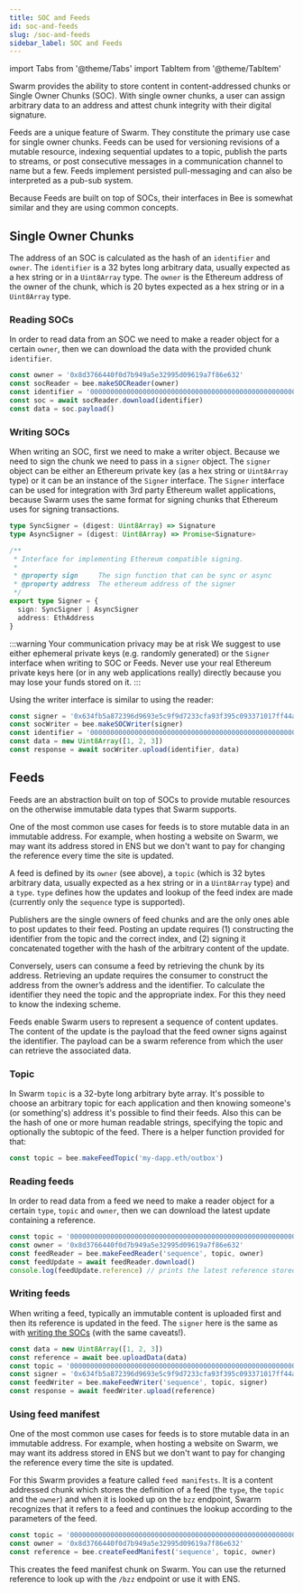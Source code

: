 ```yaml
---
title: SOC and Feeds
id: soc-and-feeds
slug: /soc-and-feeds
sidebar_label: SOC and Feeds
---
```


import Tabs from '@theme/Tabs'
import TabItem from '@theme/TabItem'

Swarm provides the ability to store content in content-addressed chunks or Single Owner Chunks (SOC). With single owner chunks, a user can assign arbitrary data to an address and attest chunk integrity with their digital signature.

Feeds are a unique feature of Swarm. They constitute the primary use case for single owner chunks. Feeds can be used for versioning revisions of a mutable resource, indexing sequential updates to a topic, publish the parts to streams, or post consecutive messages in a communication channel to name but a few. Feeds implement persisted pull-messaging and can also be interpreted as a pub-sub system.

Because Feeds are built on top of SOCs, their interfaces in Bee is somewhat similar and they are using common concepts.

## Single Owner Chunks

The address of an SOC is calculated as the hash of an `identifier` and `owner`. The `identifier` is a 32 bytes long arbitrary data, usually expected as a hex string or in a `Uint8Array` type. The `owner` is the Ethereum address of the owner of the chunk, which is 20 bytes expected as a hex string or in a `Uint8Array` type.

### Reading SOCs

In order to read data from an SOC we need to make a reader object for a certain `owner`, then we can download the data with the provided chunk `identifier`.

```js
const owner = '0x8d3766440f0d7b949a5e32995d09619a7f86e632'
const socReader = bee.makeSOCReader(owner)
const identifier = '0000000000000000000000000000000000000000000000000000000000000000'
const soc = await socReader.download(identifier)
const data = soc.payload()
```

### Writing SOCs

When writing an SOC, first we need to make a writer object. Because we need to sign the chunk we need to pass in a `signer` object. The `signer` object can be either an Ethereum private key (as a hex string or `Uint8Array` type) or it can be an instance of the `Signer` interface. The `Signer` interface can be used for integration with 3rd party Ethereum wallet applications, because Swarm uses the same format for signing chunks that Ethereum uses for signing transactions.

```ts
type SyncSigner = (digest: Uint8Array) => Signature
type AsyncSigner = (digest: Uint8Array) => Promise<Signature>

/**
 * Interface for implementing Ethereum compatible signing.
 *
 * @property sign     The sign function that can be sync or async
 * @property address  The ethereum address of the signer
 */
export type Signer = {
  sign: SyncSigner | AsyncSigner
  address: EthAddress
}
```

:::warning Your communication privacy may be at risk
We suggest to use either ephemeral private keys (e.g. randomly generated) or the `Signer` interface when writing to SOC or Feeds. Never use your real Ethereum private keys here (or in any web applications really) directly because you may lose your funds stored on it.
:::

Using the writer interface is similar to using the reader:

```js
const signer = '0x634fb5a872396d9693e5c9f9d7233cfa93f395c093371017ff44aa9ae6564cdd'
const socWriter = bee.makeSOCWriter(signer)
const identifier = '0000000000000000000000000000000000000000000000000000000000000000'
const data = new Uint8Array([1, 2, 3])
const response = await socWriter.upload(identifier, data)
```

## Feeds

Feeds are an abstraction built on top of SOCs to provide mutable resources on the otherwise immutable data types that Swarm supports.

One of the most common use cases for feeds is to store mutable data in an immutable address. For example, when hosting a website on Swarm, we may want its address stored in ENS but we don't want to pay for changing the reference every time the site is updated.

A feed is defined by its `owner` (see above), a `topic` (which is 32 bytes arbitrary data, usually expected as a hex string or in a `Uint8Array` type) and a `type`. `type` defines how the updates and lookup of the feed index are made (currently only the `sequence` type is supported).

Publishers are the single owners of feed chunks and are the only ones able to post updates to their feed. Posting an update requires (1) constructing the identifier from the topic and the correct index, and (2) signing it concatenated together with the hash of the arbitrary content of the update.

Conversely, users can consume a feed by retrieving the chunk by its address. Retrieving an update requires the consumer to construct the address from the owner’s address and the identifier. To calculate the identifier they need the topic and the appropriate index. For this they need to know the indexing scheme.

Feeds enable Swarm users to represent a sequence of content updates. The content of the update is the payload that the feed owner signs against the identifier. The payload can be a swarm reference from which the user can retrieve the associated data.

### Topic

In Swarm `topic` is a 32-byte long arbitrary byte array. It's possible to choose an arbitrary topic for each application and then knowing someone's (or something's) address it's possible to find their feeds. Also this can be the hash of one or more human readable strings, specifying the topic and optionally the subtopic of the feed. There is a helper function provided for that:

```js
const topic = bee.makeFeedTopic('my-dapp.eth/outbox')
```

### Reading feeds

In order to read data from a feed we need to make a reader object for a certain `type`, `topic` and `owner`, then we can download the latest update containing a reference.

```js
const topic = '0000000000000000000000000000000000000000000000000000000000000000'
const owner = '0x8d3766440f0d7b949a5e32995d09619a7f86e632'
const feedReader = bee.makeFeedReader('sequence', topic, owner)
const feedUpdate = await feedReader.download()
console.log(feedUpdate.reference) // prints the latest reference stored in the feed
```

### Writing feeds

When writing a feed, typically an immutable content is uploaded first and then its reference is updated in the feed. The `signer` here is the same as with [writing the SOCs](#writing-socs) (with the same caveats!).

```js
const data = new Uint8Array([1, 2, 3])
const reference = await bee.uploadData(data)
const topic = '0000000000000000000000000000000000000000000000000000000000000000'
const signer = '0x634fb5a872396d9693e5c9f9d7233cfa93f395c093371017ff44aa9ae6564cdd'
const feedWriter = bee.makeFeedWriter('sequence', topic, signer)
const response = await feedWriter.upload(reference)
```

### Using feed manifest

One of the most common use cases for feeds is to store mutable data in an immutable address. For example, when hosting a website on Swarm, we may want its address stored in ENS but we don't want to pay for changing the reference every time the site is updated.

For this Swarm provides a feature called `feed manifests`. It is a content addressed chunk which stores the definition of a feed (the `type`, the `topic` and the `owner`) and when it is looked up on the `bzz` endpoint, Swarm recognizes that it refers to a feed and continues the lookup according to the parameters of the feed.

```js
const topic = '0000000000000000000000000000000000000000000000000000000000000000'
const owner = '0x8d3766440f0d7b949a5e32995d09619a7f86e632'
const reference = bee.createFeedManifest('sequence', topic, owner)
```

This creates the feed manifest chunk on Swarm. You can use the returned reference to look up with the `/bzz` endpoint or use it with ENS.
